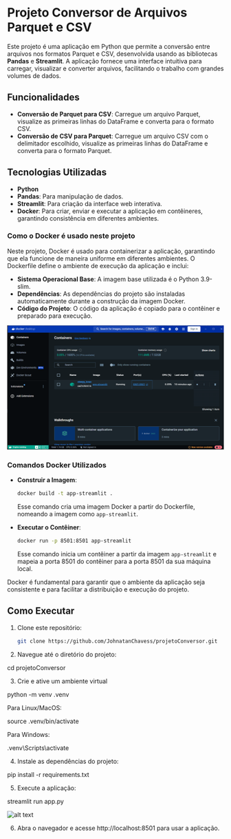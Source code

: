 # Projeto Conversor de Arquivos Parquet e CSV

Este projeto é uma aplicação em Python que permite a conversão entre arquivos nos formatos Parquet e CSV, desenvolvida usando as bibliotecas **Pandas** e **Streamlit**. A aplicação fornece uma interface intuitiva para carregar, visualizar e converter arquivos, facilitando o trabalho com grandes volumes de dados.

## Funcionalidades

- **Conversão de Parquet para CSV**: Carregue um arquivo Parquet, visualize as primeiras linhas do DataFrame e converta para o formato CSV.
- **Conversão de CSV para Parquet**: Carregue um arquivo CSV com o delimitador escolhido, visualize as primeiras linhas do DataFrame e converta para o formato Parquet.

## Tecnologias Utilizadas

- **Python**
- **Pandas**: Para manipulação de dados.
- **Streamlit**: Para criação da interface web interativa.
- **Docker**: Para criar, enviar e executar a aplicação em contêineres, garantindo consistência em diferentes ambientes.

### Como o Docker é usado neste projeto

Neste projeto, Docker é usado para containerizar a aplicação, garantindo que ela funcione de maneira uniforme em diferentes ambientes. O Dockerfile define o ambiente de execução da aplicação e inclui:

- **Sistema Operacional Base**: A imagem base utilizada é o Python 3.9-slim.
- **Dependências**: As dependências do projeto são instaladas automaticamente durante a construção da imagem Docker.
- **Código do Projeto**: O código da aplicação é copiado para o contêiner e preparado para execução.


![alt text](image.png)

### Comandos Docker Utilizados

- **Construir a Imagem**: 

    ```bash
    docker build -t app-streamlit .
    ```

    Esse comando cria uma imagem Docker a partir do Dockerfile, nomeando a imagem como `app-streamlit`.

- **Executar o Contêiner**:

    ```bash
    docker run -p 8501:8501 app-streamlit
    ```

    Esse comando inicia um contêiner a partir da imagem `app-streamlit` e mapeia a porta 8501 do contêiner para a porta 8501 da sua máquina local.

Docker é fundamental para garantir que o ambiente da aplicação seja consistente e para facilitar a distribuição e execução do projeto.

## Como Executar

1. Clone este repositório:
   ```bash
   git clone https://github.com/JohnatanChavess/projetoConversor.git

2. Navegue até o diretório do projeto:

cd projetoConversor

3. Crie e ative um ambiente virtual

python -m venv .venv

Para Linux/MacOS:

source .venv/bin/activate

Para Windows:

.venv\Scripts\activate


4. Instale as dependências do projeto:

pip install -r requirements.txt


5. Execute a aplicação:

streamlit run app.py


![alt text](image-1.png)


6. Abra o navegador e acesse http://localhost:8501 para usar a aplicação.